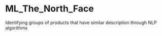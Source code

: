# ML_The_North_Face
Identifying groups of products that have similar description through NLP algorithms
